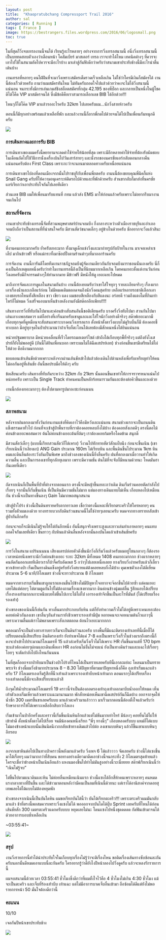 ```yaml
---
layout: post
title:  "Khaopratubchang Compressport Trail 2016"
author: sal
categories: [ Running ]
tags: [ France ]
image: https://bestrangers.files.wordpress.com/2016/06/logosmall.png
toc: true
---
```


ในที่สุดก็วิ่งจบเทรลงานนี้จนได้ เรียนรู้อะไรหลายๆ อย่างจากการวิ่งเทรลสนามนี้ อนึ่งวิ่งเทรลสนามนี้เป็นบททดสอบตัวเองว่าเดือนหน้า โคลัมเบียร์ มาสเตอร์ เทรล เราจะทำได้ไหม เทคนิคต่างๆ ที่ควรจะเอาไปใช้ในสนามถัดไปควรจะมีอะไรบ้าง มาเล่าสู่กันฟังดีกว่าครับว่าสนามเขาประทับช้างนี้มีอะไรน่าตื่นเต้นบ้าง

งานเทรลที่หลายๆ คนไฝ่ฝันที่จะมาวิ่งเพราะสมัครเต็มรวดเร็วเหลือเกิน ไม่ใช่ว่าใครมีเงินก็สมัครได้ งานนี้ต้องเร็วด้วยครับ ถามว่าผมสมัครทันไหม ไม่ทันครับถอดใจไปแล้วด้วยว่าคงจะไม่ได้วิ่งสนามนี้แน่นอน จนกระทั่งมีการเล่นเกมส์ชิงสล็อตสมัครที่กลุ่ม 42.195 ของพี่ป๊อก และกลายเป็นหนึ่งในผู้โชคดีได้โค็ด VIP มาสมัครจนได้ ซึ่งมีข้อดีคือเราสามารถเลือกเลข BIB ได้อีกด้วย!!!

ไหนๆก็ได้โค๊ด VIP มาแล้วรออะไรครับ 32km ไปเลยครับผม…นักวิ่งสายห้าวครับ

ตอนนี้ก็มีทุกอย่างพร้อมแล้วเหลือที่พัก และแล้วงานนี้ก็ลากพี่กตไปด้วยจนได้ไปเป็นเพื่อนกันหนุกดีครับ

<img src="https://bestrangers.files.wordpress.com/2016/06/13497765_1294297043921769_493586224345025926_o.jpg?w=1472">

### การเดินทางและการรับ BIB
การเดินทางของผมครั้งนี้พยายามจะลดค่าใช้จ่ายให้น้อยที่สุด เพราะมีอีกหลายค่าใช้จ่ายที่ต้องรับผิดชอบในเดือนถัดไปใช้วิธีการนั่งเครื่องบินไปวันเสาร์สายๆ และนั่งรถของนครชัยแอร์กลับตอนกลางคืน แน่นอนครับต้อง First Class เพราะกะว่าจะนอนมาตลอดทางครับเหนื่อยแน่นอน

การเดินทางขาไปลงที่ดอนเมืองจากนั้นไปราชบุรีกับเพื่อนพี่กตครับ งานนนี้ต้องขอบคุณพี่นิคกี้แห่ง Snail Gang ครับที่ให้ความอนุเคราะห์ติดรถไปด้วยและที่พักด้วยครับ ส่วนขากลับก็มาส่งที่นครชัยแอร์เรียกว่าเอาประทับใจกันไปเลยทีเดียว

ส่วนเลข BIB ผมให้เพื่อนมารับแทนที่ กทม แล้วส่ง EMS มาให้ก่อนแล้วครับเพราะไม่อยากรีบมางานจนเกินไป

### สถานที่จัดงาน
งานเขาประทับช้างเทรลนี้จัดที่สวนพฤษศาสตร์บ้านจอมบึง กึ่งกลางระหว่างตัวเมืองราชบุรีและอำเภอจอมบึงถือว่าเป็นสถานที่ที่น่าสนใจครับ มีสวนสัตว์ขนาดเล็กๆ อยู่ข้างในด้วยครับ ชักอยากจะวิ่งแล้วสินะ

<img src="https://bestrangers.files.wordpress.com/2016/06/13445253_1301828823180003_1349825876511520006_n.jpg">

ที่งานคนเยอะมากครับ ย้ำครับเยอะมาก ทั้งมาดูเด็กแข่งวิ่งและมาถ่ายรูปกับป้ายในงาน มาเจอเหล่าเซเล็ป มากินข้าวฟรี หรือแม่กระทั้งมาช๊อปปิ้งตามร้านต่าๆงที่มาออกร้านครับ

การจัดงาน
งานนี้การันตีโดยทีมงานราชภัฎจอมบึงผู้จัดงานเดียวกันกับจอมบึงมาราธอนนั่นเองครับ นี่ก็คงเป็นอีกเหตุผลหนึ่งครับว่าทำไมงานเทรลนี้ถึงเป็นที่นิยมมากเหลือเกิน โดยคนเยอะตั้งแต่งานวันก่อนวิ่งเลยครับมีกิจกรรมต่างๆให้ทำมากมาย มีข้าวฟรี มีหนังให้ดู เยอะแยะไปหมด

มาถึงการจัดและการดูแลในสนามกันบ้าง งานนี้ต้องยอมรับว่าเขาใส่ใจทุกๆ รายละเอียดจริงๆ เรื่องแรกเอาเรื่องน้ำและเกลือแร่ก่อน ไม่มีหมดเติมตลอดจนถึงนักวิ่งคนสุดท้าย เหลือแร่หลายรถชาติเลือกเอาเองชอบรถไหนทั้งสีเหลือง ขาว เขียว แดง ผมชอบสีเหลืองกับสีแดงนะ อร่อยดี รวมถึงแตงโมที่กินเท่าไหร่ก็ไม่หมด วิ่งเสร็จแอบมาเห็นข้างหลังงานยังมีสต๊อกอีกเพียบ!!!!

เส้นทางการวิ่งที่ทับกันไปมาและค่อนข้างสับสนอันนี้ขอติเตียนครับ บางครั้งวิ่งทับไปมา สวนกันไปมาเล่นเอางงพอสมควร แต่ก็อย่างที่เกริ่นมาครับเขาดูและและใส่ใจนักวิ่งอย่างดีจริงๆ  สต๊าฟเยอะมากมีเกือบทุกจุดที่ดูหมือนจะสับสนเเพราะบางคนวิ่งเทรลแรก ตั้งหน้าตั้งตาวิ่งแบบไม่ดูริบบิ้นก็มี ต้องคอยชี้ทางบอก มีอยู่ทุกจุดในป่าประมาณว่าถ้าเจ็บก็ตะโกนได้เลยต้องมีสักคนหนึ่งได้ยินแน่นอน

หน่วยปฐมพยาบาล มีหน่วยเคลื่อนที่เร็วโดยรถมอเตอร์ไซต์ เข้าถึงได้เกือบทุกพื้ที่จริงๆ แต่ถึงยังไงเสปรย์ก็ยังไม่พออยู่ดี (อันนี้ได้ยินเพื่อนบอก เพราะผมไม่ได้ฉีดเสปรย์เลย) ช่วงก่อนขึ้นเขามีเตรียมไม้ไผ่ให้ด้วย คือดีงามมากกกก

ชอบตอนเข้าเส้นชัยด้วยเพราะหลังจากผ่านเส้นชัยเข้าไปแล้วต้องเดินไปด้านหลังเพื่อรับเหรียญทำให้คนไม่ออกันอยู่ที่เส้นชัย อันนี้ขอปรบมือให้ดังๆ ครับ

ข้อเสียนะครับ เส้นทางที่ทับกันระหว่าง 32km กับ 21km นั้นตอนขึ้นเขาทำให้การจราจรหนาแน่นไปหน่อยครับ เพราะเป็น Single Track ทำคนคนเป็นหลักร้อยมารวมกันและต้องต่อคิวขึ้นและลงด้วย

งานนี้กล้องเยอะมากๆๆ ต้องไปตามหารูปมาลงซะก่อนนนน

<img src="https://bestrangers.files.wordpress.com/2016/06/13435334_1301828839846668_4975694867286809379_n.jpg">

### สภาพสนาม
หลังจากฝนตกลงมาทั้งวันก่อนงานแข่งที่คิดเอาไว้คือมีหวังเละแน่นอน สนามช่วงแรกจะเป็นถนนดินแข็งธรรมดาทั่วไป ก่อนที่จะเข้าสู่ป่าพื้นราบที่เราต้องคอยหลบกิ่งไม้บ้าง ต้องคอยสังเกตดีๆ ตรงนี้ตอไม้ค่อนข้างเยอะพอสมควร ต้นไผ่ค่อนข้างเยอะต้นที่ล้มๆ เราต้องคอยก้มหรือโดดข้าม สนุกดี

มีสวนสัตว์เล็กๆ (แบบนี้เรียกสวนสัตว์ก็ได้เหรอ) วิ่งวนไปทักทายสัตว์สักแป๊บนึง ก่อนจะขึ้นเนิน (เขาเรียกเนินนี้ว่าเลียงผา) ANG Gain ประมาณ 160m ไต่เรียบหิน และพื้นดินขึ้นไประมาณ 1km หินคมและดินลื่นต้องระวังกันเป็นพิเศษ มาถึงช่วงลงของเนินนี้ยิ่งลื่นครับ ฝนที่ตกลงมาเมื่อวานทำให้เกิดความลื่น และเป็นการลงเขาที่ทุกลักทุเลมาก เพราะมีความชัน ต้นไม้ที่จะจับก็มีหนามด้วยนะ โหดมันฮา กันเลยที่เดียว

<img src="https://bestrangers.files.wordpress.com/2016/06/13445700_10153495802602827_5743278946933801443_n.jpg">

ถัดจากเนินก็เป็นพื้นที่ป่าที่ต่างจากตอนแรก ตรงนี้จะมีหญ้าขึ้นเยอะกว่าเดิม ดินเริ่มร่วนคอยตัดกำลังไปเรื่อยๆ จากนั้นก็เริ่มขึ้นเนิน ที่เป็นหินมีความชันไม่มาก แต่มองทางเดินแทบไม่เห็น เกือบหลงไปเหมือนกัน ช่วงนี้จะเป็นทางขึ้นลงๆ Gain ไม่มากพอสนุกสนาน

เข้าสู่ป่าโปร่ง ช่วงนี้เป็นดินทรายครับลากยาวเลย เชื่อว่าตรงนี้แหละที่เรียกตระคริวให้ใครหลายๆ คนรวมทั้งตัวผมเองด้วย ทางทรายบวกกับดินร่วนขนาดนี้ไม่ใช่ง่ายๆเลยนะครับ หมดจากทางทรายกลับเข้าสู่ป่ากันอีกครับ

ก่อนจะจบก็จะมีเนินไม่รู้จบให้ไต่กันอีกหนึ่ง อันนี้สนุกจริงเพราะสูงและยาวเล่นทำเอาหลายๆ คนแทบถอดใจกันเลยทีเดียว ขึ้นยาวๆ กับหินแล้วดินลื่นหลังจากนั้นลงบันไดแล้วเข้าเส้นชัยครับ

<img src="https://bestrangers.files.wordpress.com/2016/06/pok-0867.jpg">

การวิ่งในสนาม
แปร้นนนนน เสียงแตรปล่อยตัวดังขึ้นนักวิ่งก็เริ่มวิ่งแล้วครับผมอยู่โชนกลางๆ ก็ต้องรอเวลาหน่อยนึงเพราะนักวิ่งค่อนข้างเยอะ ระยะ 32km มีทั้งหมด 1408 คนเยอะมากกก ช่วงแรกหลายๆ คนอัดกันออกเลยทีเดียวเราก็บ้าจี้ครับอัดเพส 5 กว่าๆไปเลยเหนื่อเลยย ทางเรียบวิ่งง่ายครับแล้วก็เลี้ยวขวาเข้าทางป่า เริ่มเป็นทางดินแข็งอยู่ครับยังวิ่งสบายแต่ต้งคอยหลบกิ่งไม้บ้าง คุมเพซตัวเองได้ดีเยี่ยมประมาณ 5-6 นาที/กิโลเมตร ช่วงนี้จะยาวประมาณ 8 กิโลเมตร

หมดจากทางราบเริ่มขึ้นเขาลูกแรกแหงนขึ้นไปข้างไม่มีปัญหาใจอยากจะจ๊อกขึ้นไปด้วยซ้ำ แต่คนเยอะเลยได้แต่ค่อยๆ ไต่ตามตูดกันไปไม่ต้องถามเรื่องแซงยากมาก ดินค่อนข้างนุ่มแต่ลื่น รู้สึกแอบได้เปรียบเรื่องรองเท้ามากกเกาะหนึบเบยไต่ขึ้นไปเกาะไม้ไผ่ไป เอารองเท้าจิกขึ้นเป็นอะไรที่มันส์ (ได้เปรียบเรื่องรองเท้า)

ช่วงขาลงของเนินนี้ก็เช่นกัน ทางลื่นมากประกอบกับหิน แต่ก็ยังทำความเร็วไม่ได้อยู่ดีเพราะคนเยอะต้องคอยต่อคิวกันลงเขา เขาลื่นๆกันส่วนเรายังชิวเพราะรองเท้ามีปุ่ม หลายคนจะเจอหนามต้นงิ้วแถวๆนี้เพราะความลื่นแต่เราไม่พลาดเพราะสังเกตตลอด ต้อนงิ้วเยอะมากกกก

พอลงมาก็จะเป็นช่วงทางราบยาวเริ่มจะเป็นดินร่วนละครับ บางพื้นที่มีแฉะติดรองเท้าเลยทีนี้เมื่อกี้ได้เปรียบตอนนี้เสียเปรียบ ดินติดรองเท้า ยังทำเพจได้แค่ 7-8 คงเป็นเพราะวิ่งเร็วในช่วงแรกถึงตรงนี้ก็คงจะปาเข้าไปประมาณกิโลเมตรที่ 15 แล้วล่ะครับเริ่มวิ่งเร็วไม่ได้เพราะ HR  เริ่มขึ้นมาแต่ที่ 170 bpm ซะแล้วต้องค่อยๆผ่อนและเดินเพื่อเอา HR ลงก่อนไม่งั้นไม่จบแน่ ยังเป็นทางดินร่วนและแฉะไปเรื่อยๆ โอยๆ จะตัดกำลังไปถึงไหนกันนนน

ในที่สุดก็ออกจากป่าทึบมาเป็นช่วงป่าโปร่งที่ไหนได้เป็นทรายเลยครับทีนี้เอาละแย่ละ โคลนมาเป็นทรายพระเจ้า ช่วงนี้ผมวิ่งช้ามากประมาณ 8 – 8.30 ได้ปัญหาที่ตามมาปัญหาหนึ่งก็คือ ถุงเท้าเริ่มแฉะแล้วครับ 17 กิโลเมตรเองเริ่มรู้สึกที่นิ้วเท้าแล้วเพราะรองเท้าบีบหน้าเท้ามาก ตอนแรกๆได้เปรียบเรื่องรองเท้าตอนนี้ชักจะเสียเปรียบซะแล้วสิ

ถึงจุดให้น้ำประมาณกิโลเมตรที่ 19 คราวนี้จำเป็นต้องถอดรองเท้าถุงเท้าออกมาบีบน้ำออกให้หมด เห็นเท้าตัวเองเริ่มเหี่ยวแล้วเพราะแฉะมานานมาก พักสักหน่อยเห็นเขาฉีดเสปรย์กันก็ฉีดบ้าง ออกจากจุดให้น้ำซัก 300 เมตรขึ้นขาเลยครับบบ มาแล้วตะคริวมาแล้วววว มาเร็วมากตอนนี้ต้องตั้งใจแล้วครับว่ารักษาอาการให้ได้เพราะเหลืออีกสิบกว่าโลเอง

เริ่มเข้ามาในป่าอีกครั้งและคราวนี้เริ่มขึ้นเนินหินอีกแล้วแต่ไม่ชันมากเท่าไหร่ มีน้องๆ คอยยื่นไม้ไผ่ให้เข้าท่าดี ตั้งหน้าตั้งตาไต่ไปเรื่อย จนมีน้องคนหนึ่งเรียก “พี่ๆ ทางนี้ๆ” เกือบหลงครับบบ แหม่ก็ไต่แบบไม่มองข้างหน้าแบบนั้นเขินนิดนึงวกกลับเข้าทางเดิมแล้วไปต่อ ลงเขาแบบหินๆ แล้วก็ขึ้นเขาแบบหินๆ อีกรอบ

<img src="https://bestrangers.files.wordpress.com/2016/06/pok-0868.jpg">

ลงจากเขาหินต่อไปเป็นทางป่าคราวนี้พลังมาแล้วครับ วิ่งเพจ 6 ได้แล้วววว จัดเลยครับ ช่วงนี้ไล่แซงขึ้นมาได้เรื่อยๆ ผมว่ามากกว่ายี่สิบคน ขอทางอย่างเดียวมาดีดเอาช่วงนี้จนกระทั่ง 2 กิโลเมตรสุดท้ายแล้ว ใครจะเชื่อว่าข้างหน้าเป็นเนินอีกแล้ว แหงนมองขึ้นไปทำไม่มันสูงอย่างนี้วะเนี่ยยยย สต๊าฟเรียกเนินนี้ว่า “เนินไม่รู้จบ”

ไต่ขึ้นไปตามแนวดินและหิน ไม่ค่อยลื่นเหมือนเนินแรก ช่วงนี้แซงได้อีกสี่ห้าคนเพราะหลายๆ คนหมดแรงกลางทางที่ปีนขึ้น และได้ข่าวมาตอนหลังว่ามีคนเป็นลมที่เนินนี้ด้วยนะ แต่เราได้อานิสงค์จากดอยสุเทพเลยไต่ได้แบบไม่ต้องหยุดพัก

ช่วงขาลงจากเนินนี้เป็นบันไดหิน ผมขอเรียกบันได้นี้ว่า บันได้เรียกตะคริว!!! เพราะตระคริวผมมันกลับมาแล้ว ช้าที่ตรงนี้พอสมควรเพราะวิ่งแซงไม่ได้ พอออกจากบันไดได้ปุ๊บ Sprint เลยครับที่ไหนได้ก่อนเส้นชัยสัก 300 เมตรตะคริวแดกครับบบบ หยุดเลยไม่นะ โดนแซงไปหนึ่งชุดดดดด กัดฟันเข้ามาจนได้ด้วยอาการบอบช้ำเหลือเกิน

<span class="spoiler">~03:55:41~</span>

<img src="https://bestrangers.files.wordpress.com/2016/06/cer.jpg">

### สรุป
งานวิ่งรายการนี้ทำได้น่าประทับใจในเกือบทุกเรื่องไม่รู้ว่าจะติเรื่องไหน ขอติดเรื่องเส้นทางซับซ้อนละกันครับนอกนั้นดีหมดเอาแบบนี้ละกันครับ ใครอยากรู้ว่าดียังไงปีหน้าลองไปวิ่งดูครับ แล้วจะหลงรักรายการนี้

ผมจบสนามนี้ด้วยเวลา <span class="spoiler">03:55:41</span> ชั่วโมงซึ่งดีกว่าที่ผมตั้งใจไว้คือ 4 ชั่วโมงไม่เกิน 4:30 ชั่วโมง แม้จะเป็นตะคริว และเจ็บที่ร้องเท้าบีบ เท้าแฉะ แต่ไม่มีอาการบาดเจ็บอื่นเข้ามา ถือซ้อมได้ดีแต่ยังไม่พอ รายการหน้า 50 มั่นใจต้องดีกว่านี้

### คะแนน

<span class="spoiler">10/10</span>

เจอกันปีหน้าเขาประทับช้าง

<img src="https://bestrangers.files.wordpress.com/2016/06/13427786_1302378973124988_1134612256483757838_n.jpg">

